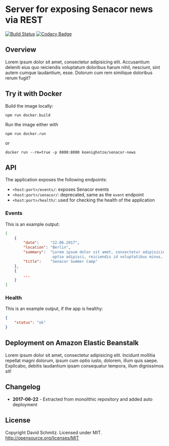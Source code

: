# Server for exposing Senacor news via REST

[![Build Status](https://travis-ci.org/koenighotze/senacor-news.svg?branch=master)](https://travis-ci.org/koenighotze/senacor-news)
[![Codacy Badge](https://api.codacy.com/project/badge/Grade/06a87286eb8049559ac35621e6dfcd5e)](https://www.codacy.com/app/david-schmitz-privat/senacor-news?utm_source=github.com&amp;utm_medium=referral&amp;utm_content=koenighotze/senacor-news&amp;utm_campaign=Badge_Grade)

## Overview

Lorem ipsum dolor sit amet, consectetur adipisicing elit. Accusantium deleniti eius quo reiciendis voluptatum doloribus harum nihil, nesciunt, sint autem cumque laudantium, esse. Dolorum cum rem similique doloribus rerum fugit?

## Try it with Docker

Build the image locally:

```
npm run docker.build
```

Run the image either with

```
npm run docker.run
```

or

```
docker run --rm=true -p 8000:8000 koenighotze/senacor-news
```

## API

The application exposes the following endpoints:

- `<host:port>/events/`: exposes Senacor events
- `<host:port>/senacor/`: deprecated, same as the `event` endpoint
- `<host:port>/health/`: used for checking the health of the application


### Events

This is an example output:

```json
[
    {
        "date":     "22.06.2017",
        "location": "Berlin",
        "summary":  "Lorem ipsum dolor sit amet, consectetur adipisicing elit. Quis
                     optio adipisci, reiciendis id voluptatibus minus, earum",
        "title":    "Senacor Summer Camp"
    },
    {
        ...
    }
]
```


### Health

This is an example output, if the app is healthy:

```json
{
    "status": "ok"
}
```

## Deployment on Amazon Elastic Beanstalk

Lorem ipsum dolor sit amet, consectetur adipisicing elit. Incidunt mollitia repellat magni dolorum, ipsum cum optio iusto, dolorem, illum quis saepe. Explicabo, debitis laudantium ipsam consequatur tempora, illum dignissimos sit!

## Changelog

- **2017-06-22** - Extracted from monolithic repository and added auto deployment

## License

Copyright David Schmitz. Licensed under MIT. http://opensource.org/licenses/MIT